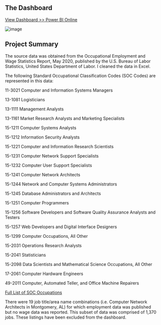 ## The Dashboard
[View Dashboard >> Power BI Online](https://app.powerbi.com/view?r=eyJrIjoiM2I3ZmUyNWYtMDg5NS00NDBhLTkwNjAtNGMzNDY5NGRmYjJmIiwidCI6IjEwMWRhNTg3LTE4NDMtNGY1Mi04YjhhLTE3YjA2OWM2NmQzMyIsImMiOjJ9&pageName=ReportSectionfad1ab497d819c8f2b05)

![image](https://user-images.githubusercontent.com/75639491/124824831-80fa9300-df38-11eb-8eef-cf00751b6c8e.png)

## Project Summary

The source data was obtained from the Occupational Employment and Wage Statistics Report, May 2020, published by the U.S. Bureau of Labor Statistics, 
United States Department of Labor. I cleaned the data in Excel. 

The following Standard Occupational Classification Codes (SOC Codes) are represented in this data: 


11-3021 Computer and Information Systems Managers

13-1081  Logisticians

13-1111  Management Analysts

13-1161  Market Research Analysts and Marketing Specialists

15-1211  Computer Systems Analysts

15-1212  Information Security Analysts

15-1221  Computer and Information Research Scientists

15-1231  Computer Network Support Specialists

15-1232  Computer User Support Specialists

15-1241  Computer Network Architects

15-1244  Network and Computer Systems Administrators

15-1245  Database Administrators and Architects

15-1251  Computer Programmers

15-1256  Software Developers and Software Quality Assurance Analysts and Testers

15-1257  Web Developers and Digital Interface Designers

15-1299  Computer Occupations, All Other

15-2031  Operations Research Analysts

15-2041  Statisticians

15-2098  Data Scientists and Mathematical Science Occupations, All Other

17-2061  Computer Hardware Engineers

49-2011  Computer, Automated Teller, and Office Machine Repairers


[Full List of SOC Occupations](https://www.bls.gov/oes/current/oes_stru.htm)

There were 19 job title/area name combinations (i.e. Computer Network Architects in Montgomery, AL)  for which employment data was published but no wage data was reported. This subset of data was comprised of 1,370 jobs.
These listings have been excluded from the dashboard. 


